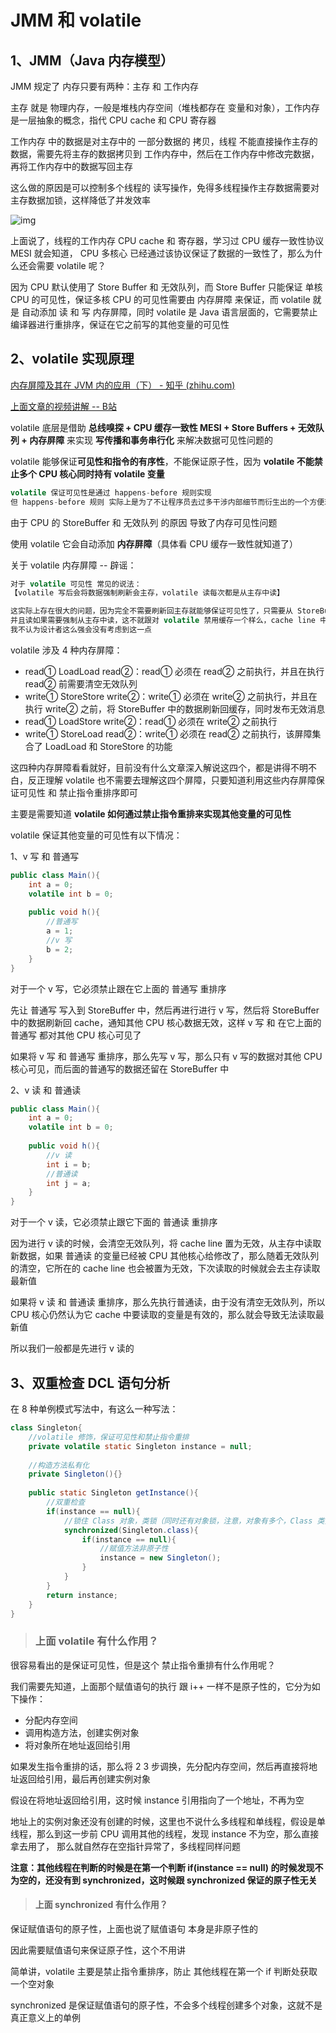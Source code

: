 # JMM 和 volatile



## 1、JMM（Java 内存模型）



JMM 规定了 内存只要有两种：主存 和 工作内存

主存 就是 物理内存，一般是堆栈内存空间（堆栈都存在 变量和对象），工作内存是一层抽象的概念，指代 CPU cache 和 CPU 寄存器

工作内存 中的数据是对主存中的 一部分数据的 拷贝，线程 不能直接操作主存的数据，需要先将主存的数据拷贝到 工作内存中，然后在工作内存中修改完数据，再将工作内存中的数据写回主存

这么做的原因是可以控制多个线程的 读写操作，免得多线程操作主存数据需要对主存数据加锁，这样降低了并发效率

 ![img](https://picb.zhimg.com/80/v2-f0364f6f863d5730e2b962ac6b3387e2_720w.jpg) 

上面说了，线程的工作内存  CPU cache 和 寄存器，学习过 CPU 缓存一致性协议 MESI 就会知道， CPU 多核心 已经通过该协议保证了数据的一致性了，那么为什么还会需要 volatile 呢？

因为 CPU 默认使用了 Store Buffer 和 无效队列，而 Store Buffer 只能保证 单核 CPU 的可见性，保证多核 CPU 的可见性需要由 内存屏障 来保证，而 volatile 就是 自动添加 读 和 写 内存屏障，同时 volatile 是 Java 语言层面的，它需要禁止编译器进行重排序，保证在它之前写的其他变量的可见性



## 2、volatile 实现原理

 [内存屏障及其在 JVM 内的应用（下） - 知乎 (zhihu.com)](https://zhuanlan.zhihu.com/p/137460543) 

[上面文章的视频讲解 -- B站](https://www.bilibili.com/video/BV1X54y1Q75J)



volatile 底层是借助 **总线嗅探 + CPU 缓存一致性 MESI + Store Buffers + 无效队列 + 内存屏障** 来实现 **写传播和事务串行化** 来解决数据可见性问题的

volatile 能够保证**可见性和指令的有序性**，不能保证原子性，因为 **volatile 不能禁止多个 CPU 核心同时持有 volatile 变量**

```java
volatile 保证可见性是通过 happens-before 规则实现
但 happens-before 规则 实际上是为了不让程序员去过多干涉内部细节而衍生出的一个方便理解 volatile 的理论而已
```

由于 CPU 的 StoreBuffer 和 无效队列 的原因 导致了内存可见性问题

使用 volatile 它会自动添加 **内存屏障**（具体看 CPU 缓存一致性就知道了）



关于 volatile 内存屏障 -- 辟谣：

```java
对于 volatile 可见性 常见的说法：
【volatile 写后会将数据强制刷新会主存，volatile 读每次都是从主存中读】

这实际上存在很大的问题，因为完全不需要刷新回主存就能够保证可见性了，只需要从 StoreBuffer 刷新回 cache，剩下的由 MESI 协议来保证可见性就可以了
并且读如果需要强制从主存中读，这不就跟对 volatile 禁用缓存一个样么，cache line 中无论 volatile 变量是否有效都去主存读，这可能么？
我不认为设计者这么强会没有考虑到这一点
```



volatile 涉及 4 种内存屏障：

- read① LoadLoad read②：read① 必须在 read② 之前执行，并且在执行 read② 前需要清空无效队列
- write① StoreStore write②：write① 必须在 write② 之前执行，并且在执行 write② 之前，将 StoreBuffer 中的数据刷新回缓存，同时发布无效消息
- read① LoadStore write②：read① 必须在 write② 之前执行
- write① StoreLoad read②：write① 必须在 read② 之前执行，该屏障集合了 LoadLoad 和 StoreStore 的功能

这四种内存屏障看看就好，目前没有什么文章深入解说这四个，都是讲得不明不白，反正理解 volatile 也不需要去理解这四个屏障，只要知道利用这些内存屏障保证可见性 和 禁止指令重排序即可

主要是需要知道 **volatile 如何通过禁止指令重排来实现其他变量的可见性**

 

volatile 保证其他变量的可见性有以下情况：

1、v 写 和 普通写

```java
public class Main(){
	int a = 0;
	volatile int b = 0;
	
	public void h(){
        //普通写
		a = 1;
        //v 写
		b = 2;
	}
}
```

对于一个 v 写，它必须禁止跟在它上面的 普通写 重排序

先让 普通写 写入到 StoreBuffer 中，然后再进行进行 v 写，然后将 StoreBuffer 中的数据刷新回 cache，通知其他 CPU 核心数据无效，这样 v 写 和 在它上面的普通写 都对其他 CPU 核心可见了

如果将 v 写 和 普通写 重排序，那么先写 v 写，那么只有 v 写的数据对其他 CPU 核心可见，而后面的普通写的数据还留在 StoreBuffer 中



2、v 读 和 普通读

```java
public class Main(){
	int a = 0;
	volatile int b = 0;
	
	public void h(){
        //v 读
        int i = b;
        //普通读
		int j = a;
	}
}
```

对于一个 v 读，它必须禁止跟它下面的 普通读 重排序

因为进行 v 读的时候，会清空无效队列，将 cache line 置为无效，从主存中读取新数据，如果 普通读 的变量已经被 CPU 其他核心给修改了，那么随着无效队列的清空，它所在的 cache line 也会被置为无效，下次读取的时候就会去主存读取最新值

如果将 v 读 和 普通读 重排序，那么先执行普通读，由于没有清空无效队列，所以 CPU 核心仍然认为它 cache 中要读取的变量是有效的，那么就会导致无法读取最新值

所以我们一般都是先进行 v 读的





## 3、双重检查 DCL 语句分析



在 8 种单例模式写法中，有这么一种写法：

```java
class Singleton{
    //volatile 修饰，保证可见性和禁止指令重排
    private volatile static Singleton instance = null;
    
    //构造方法私有化
    private Singleton(){}
    
    public static Singleton getInstance(){
		//双重检查
        if(instance == null){
            //锁住 Class 对象，类锁（同时还有对象锁，注意，对象有多个，Class 类只有一个）
            synchronized(Singleton.class){
                if(instance == null){
                    //赋值方法非原子性
                    instance = new Singleton();
                }
            }
        }
        return instance;
    }
}
```



> ### **上面 volatile 有什么作用？**

很容易看出的是保证可见性，但是这个 禁止指令重排有什么作用呢？

我们需要先知道，上面那个赋值语句的执行 跟 i++ 一样不是原子性的，它分为如下操作：

- 分配内存空间
- 调用构造方法，创建实例对象
- 将对象所在地址返回给引用

如果发生指令重排的话，那么将 2 3 步调换，先分配内存空间，然后再直接将地址返回给引用，最后再创建实例对象

假设在将地址返回给引用，这时候 instance 引用指向了一个地址，不再为空

地址上的实例对象还没有创建的时候，这里也不说什么多线程和单线程，假设是单线程，那么到这一步前 CPU 调用其他的线程，发现 instance 不为空，那么直接拿去用了， 那么就自然存在空指针异常了，多线程同样问题

**注意：其他线程在判断的时候是在第一个判断 if(instance == null) 的时候发现不为空的，还没有到 synchronized，这时候跟 synchronized 保证的原子性无关**



> #### **上面 synchronized 有什么作用？**

保证赋值语句的原子性，上面也说了赋值语句 本身是非原子性的

因此需要赋值语句来保证原子性，这个不用讲



简单讲，volatile 主要是禁止指令重排序，防止 其他线程在第一个 if 判断处获取一个空对象

synchronized 是保证赋值语句的原子性，不会多个线程创建多个对象，这就不是真正意义上的单例



